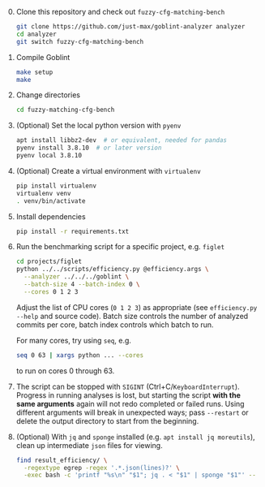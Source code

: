 
0. Clone this repository and check out `fuzzy-cfg-matching-bench`

    ```sh
    git clone https://github.com/just-max/goblint-analyzer analyzer
    cd analyzer
    git switch fuzzy-cfg-matching-bench
    ```

0. Compile Goblint

    ```sh
    make setup
    make
    ```

0. Change directories
    ```sh
    cd fuzzy-matching-cfg-bench
    ```

0. (Optional) Set the local python version with `pyenv`

    ```sh
    apt install libbz2-dev  # or equivalent, needed for pandas
    pyenv install 3.8.10  # or later version
    pyenv local 3.8.10
    ```

0. (Optional) Create a virtual environment with `virtualenv`

    ```sh
    pip install virtualenv
    virtualenv venv
    . venv/bin/activate
    ```

0. Install dependencies

    ```sh
    pip install -r requirements.txt
    ```

0. Run the benchmarking script for a specific project, e.g. `figlet`

    ```sh
    cd projects/figlet
    python ../../scripts/efficiency.py @efficiency.args \
      --analyzer ../../../goblint \
      --batch-size 4 --batch-index 0 \
      --cores 0 1 2 3
    ```

    Adjust the list of CPU cores (`0 1 2 3`) as appropriate (see `efficiency.py --help` and source code).
    Batch size controls the number of analyzed commits per core, batch index controls which batch to run.

    For many cores, try using `seq`, e.g.

    ```sh
    seq 0 63 | xargs python ... --cores
    ```

    to run on cores 0 through 63.

0. The script can be stopped with `SIGINT` (Ctrl+C/`KeyboardInterrupt`). Progress in running analyses is lost, but starting the script **with the same arguments** again will not redo completed or failed runs. Using different arguments will break in unexpected ways; pass `--restart` or delete the output directory to start from the beginning.

0. (Optional) With `jq` and `sponge` installed (e.g. `apt install jq moreutils`), clean up intermediate `json` files for viewing.

    ```sh
    find result_efficiency/ \
      -regextype egrep -regex '.*.json(lines)?' \
      -exec bash -c 'printf "%s\n" "$1"; jq . < "$1" | sponge "$1"' -- {} \;
    ```
